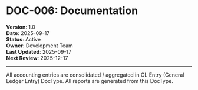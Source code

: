 # DOC-006: Documentation

**Version**: 1.0  
**Date**: 2025-09-17  
**Status**: Active  
**Owner**: Development Team  
**Last Updated**: 2025-09-17  
**Next Review**: 2025-12-17  

---

All accounting entries are consolidated / aggregated in GL Entry (General Ledger Entry) DocType. All
reports are generated from this DocType.
